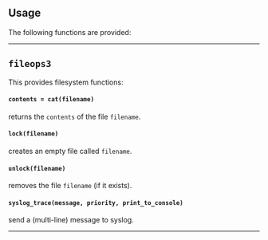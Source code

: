 ## Usage ##
The following functions are provided:
***
## `fileops3` ##
This provides filesystem functions:  

#### `contents = cat(filename)` ####
  returns the `contents` of the file `filename`.
#### `lock(filename)` ####
  creates an empty file called `filename`.
#### `unlock(filename)` ####
  removes the file `filename` (if it exists).
#### `syslog_trace(message, priority, print_to_console)` ####
  send a (multi-line) message to syslog.
***
